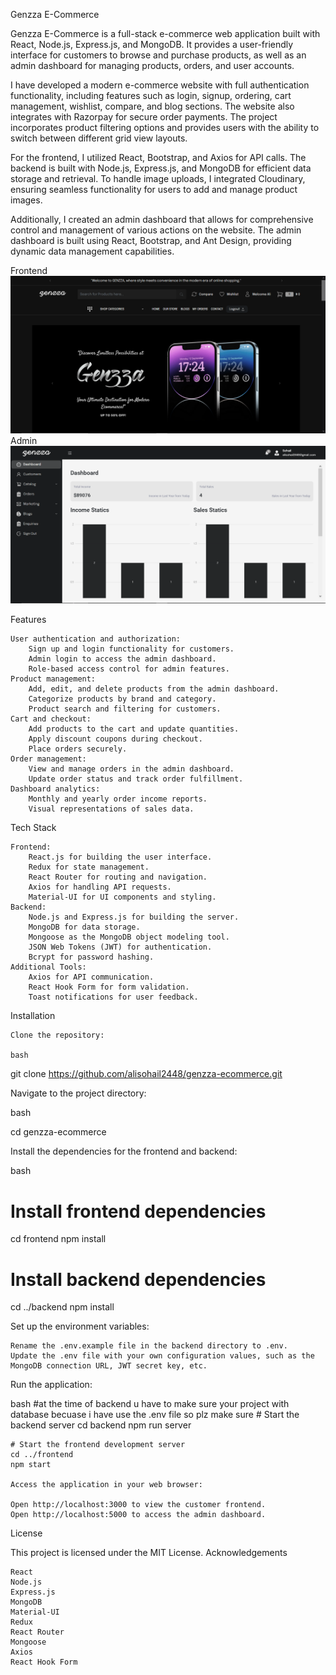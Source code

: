 Genzza E-Commerce

Genzza E-Commerce is a full-stack e-commerce web application built with React, Node.js, Express.js, and MongoDB. It provides a user-friendly interface for customers to browse and purchase products, as well as an admin dashboard for managing products, orders, and user accounts.

I have developed a modern e-commerce website with full authentication functionality, including features such as login, signup, ordering, cart management, wishlist, compare, and blog sections. The website also integrates with Razorpay for secure order payments. The project incorporates product filtering options and provides users with the ability to switch between different grid view layouts.

For the frontend, I utilized React, Bootstrap, and Axios for API calls. The backend is built with Node.js, Express.js, and MongoDB for efficient data storage and retrieval. To handle image uploads, I integrated Cloudinary, ensuring seamless functionality for users to add and manage product images.

Additionally, I created an admin dashboard that allows for comprehensive control and management of various actions on the website. The admin dashboard is built using React, Bootstrap, and Ant Design, providing dynamic data management capabilities.


Frontend
        ![Genzza Frontend](image-3.png)
Admin
        ![Genzza Admin Dashboard](image.png)



Features

    User authentication and authorization:
        Sign up and login functionality for customers.
        Admin login to access the admin dashboard.
        Role-based access control for admin features.
    Product management:
        Add, edit, and delete products from the admin dashboard.
        Categorize products by brand and category.
        Product search and filtering for customers.
    Cart and checkout:
        Add products to the cart and update quantities.
        Apply discount coupons during checkout.
        Place orders securely.
    Order management:
        View and manage orders in the admin dashboard.
        Update order status and track order fulfillment.
    Dashboard analytics:
        Monthly and yearly order income reports.
        Visual representations of sales data.

Tech Stack

    Frontend:
        React.js for building the user interface.
        Redux for state management.
        React Router for routing and navigation.
        Axios for handling API requests.
        Material-UI for UI components and styling.
    Backend:
        Node.js and Express.js for building the server.
        MongoDB for data storage.
        Mongoose as the MongoDB object modeling tool.
        JSON Web Tokens (JWT) for authentication.
        Bcrypt for password hashing.
    Additional Tools:
        Axios for API communication.
        React Hook Form for form validation.
        Toast notifications for user feedback.

Installation

    Clone the repository:

    bash

git clone https://github.com/alisohail2448/genzza-ecommerce.git

Navigate to the project directory:

bash

cd genzza-ecommerce

Install the dependencies for the frontend and backend:

bash

# Install frontend dependencies
cd frontend
npm install

# Install backend dependencies
cd ../backend
npm install

Set up the environment variables:

    Rename the .env.example file in the backend directory to .env.
    Update the .env file with your own configuration values, such as the MongoDB connection URL, JWT secret key, etc.

Run the application:

bash
    #at the time of backend u have to make sure your project with database becuase i have use the .env file so plz make sure
    # Start the backend server
    cd backend
    npm run server

    # Start the frontend development server
    cd ../frontend
    npm start

    Access the application in your web browser:

    Open http://localhost:3000 to view the customer frontend.
    Open http://localhost:5000 to access the admin dashboard.

License

This project is licensed under the MIT License.
Acknowledgements

    React
    Node.js
    Express.js
    MongoDB
    Material-UI
    Redux
    React Router
    Mongoose
    Axios
    React Hook Form

